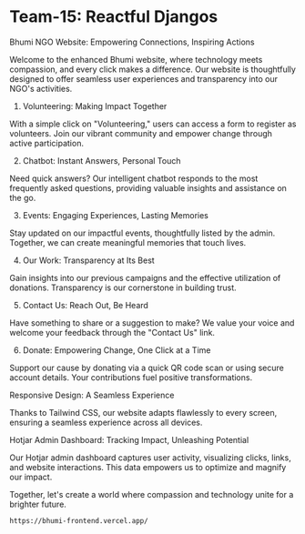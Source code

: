 # Team-15: Reactful Djangos

Bhumi NGO Website: Empowering Connections, Inspiring Actions

Welcome to the enhanced Bhumi website, where technology meets compassion, and every click makes a difference. Our website is thoughtfully designed to offer seamless user experiences and transparency into our NGO's activities.

1. Volunteering: Making Impact Together

With a simple click on "Volunteering," users can access a form to register as volunteers. Join our vibrant community and empower change through active participation.

2. Chatbot: Instant Answers, Personal Touch

Need quick answers? Our intelligent chatbot responds to the most frequently asked questions, providing valuable insights and assistance on the go.

3. Events: Engaging Experiences, Lasting Memories

Stay updated on our impactful events, thoughtfully listed by the admin. Together, we can create meaningful memories that touch lives.

4. Our Work: Transparency at Its Best

Gain insights into our previous campaigns and the effective utilization of donations. Transparency is our cornerstone in building trust.

5. Contact Us: Reach Out, Be Heard

Have something to share or a suggestion to make? We value your voice and welcome your feedback through the "Contact Us" link.

6. Donate: Empowering Change, One Click at a Time

Support our cause by donating via a quick QR code scan or using secure account details. Your contributions fuel positive transformations.

Responsive Design: A Seamless Experience

Thanks to Tailwind CSS, our website adapts flawlessly to every screen, ensuring a seamless experience across all devices.

Hotjar Admin Dashboard: Tracking Impact, Unleashing Potential

Our Hotjar admin dashboard captures user activity, visualizing clicks, links, and website interactions. This data empowers us to optimize and magnify our impact.

Together, let's create a world where compassion and technology unite for a brighter future.

`https://bhumi-frontend.vercel.app/`
